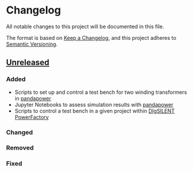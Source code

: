 # Changelog
All notable changes to this project will be documented in this file.

The format is based on [Keep a Changelog](https://keepachangelog.com/en/1.0.0/),
and this project adheres to [Semantic Versioning](https://semver.org/spec/v2.0.0.html).

## [Unreleased]
### Added
-   Scripts to set up and control a test bench for two winding transformers in [pandapower]
-   Jupyter Notebooks to assess simulation results with [pandapower]
-   Scripts to control a test bench in a given project within [DIgSILENT PowerFactory]

### Changed

### Removed

### Fixed

[Unreleased]: https://github.com/ckittl/transformerCalculationValidation/

[pandapower]: (https://github.com/e2nIEE/pandapower)
[DIgSILENT PowerFactory]: (https://www.digsilent.de/en/powerfactory.html)